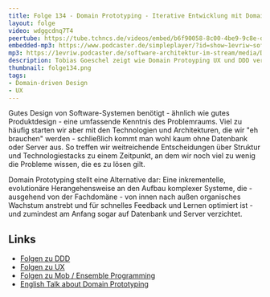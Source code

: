 ```yaml
---
title: Folge 134 - Domain Prototyping - Iterative Entwicklung mit Domain-driven Design & User Experience mit Tobias Goeschel
layout: folge
video: wdggcdnq7T4
peertube: https://tube.tchncs.de/videos/embed/b6f90058-8c00-4be9-9c8e-d906f74f2616
embedded-mp3: https://www.podcaster.de/simpleplayer/?id=show~1evriw~software-architektur-im-stream~pod-9277a6959f1fdf596968beae1d&v=1663331993
mp3: https://1evriw.podcaster.de/software-architektur-im-stream/media/Domain_Prototyping.mp3
description: Tobias Goeschel zeigt wie Domain Protoyping UX und DDD vereinigt.
thumbnail: folge134.png
tags:
- Domain-driven Design
- UX
---
```


Gutes Design von Software-Systemen benötigt - ähnlich wie gutes
Produktdesign - eine umfassende Kenntnis des Problemraums. Viel zu
häufig starten wir aber mit den Technologien und Architekturen, die
wir "eh brauchen" werden - schließlich kommt man wohl kaum ohne
Datenbank oder Server aus. So treffen wir weitreichende Entscheidungen
über Struktur und Technologiestacks zu einem Zeitpunkt, an dem wir
noch viel zu wenig die Probleme wissen, die es zu lösen gilt.

Domain Prototyping stellt eine Alternative dar: Eine inkrementelle,
evolutionäre Herangehensweise an den Aufbau komplexer Systeme, die -
ausgehend von der Fachdomäne - von innen nach außen organisches
Wachstum anstrebt und für schnelles Feedback und Lernen optimiert
ist - und zumindest am Anfang sogar auf Datenbank und Server
verzichtet.

## Links

* [Folgen zu DDD](https://software-architektur.tv/tags.html#Domain-driven%20Design)
* [Folgen zu UX](https://software-architektur.tv/tags.html#UX)
* [Folgen zu Mob / Ensemble Programming](https://software-architektur.tv/tags.html#Mob%20Programming)
* [English Talk about Domain Prototyping](https://youtu.be/gDT5PKIYsT0)
